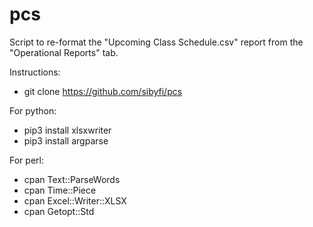 # pcs
Script to re-format the "Upcoming Class Schedule.csv" report
from the "Operational Reports" tab.

Instructions:
- git clone https://github.com/sibyfi/pcs

For python:
- pip3 install xlsxwriter
- pip3 install argparse

For perl:
- cpan Text::ParseWords
- cpan Time::Piece
- cpan Excel::Writer::XLSX
- cpan Getopt::Std

